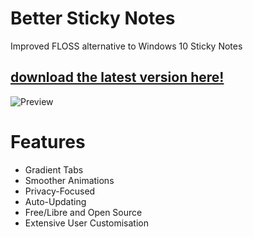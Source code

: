 # Better Sticky Notes
Improved FLOSS alternative to Windows 10 Sticky Notes 
## [download the latest version here!](https://github.com/lily-software/BetterStickyNotes/releases/latest)

![Preview](https://user-images.githubusercontent.com/59503910/228222872-e3481e90-3e3f-4189-b995-eb184a9a1b65.png)

# Features
* Gradient Tabs
* Smoother Animations
* Privacy-Focused
* Auto-Updating
* Free/Libre and Open Source
* Extensive User Customisation
